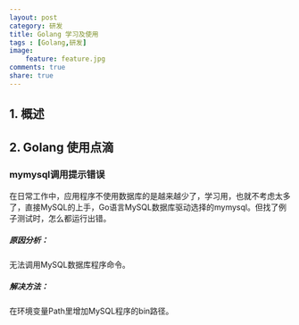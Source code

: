 ```yaml
---
layout: post
category: 研发
title: Golang 学习及使用
tags : [Golang,研发]
image:
    feature: feature.jpg
comments: true
share: true
---
```


## 1. 概述

## 2. Golang 使用点滴

### mymysql调用提示错误

在日常工作中，应用程序不使用数据库的是越来越少了，学习用，也就不考虑太多了，直接MySQL的上手，Go语言MySQL数据库驱动选择的mymysql。但找了例子测试时，怎么都运行出错。

##### 原因分析：

无法调用MySQL数据库程序命令。

##### 解决方法：

在环境变量Path里增加MySQL程序的bin路径。
